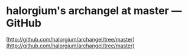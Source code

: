 <!--
id: 32123722
link: http://tumblr.atmos.org/post/32123722/halorgiums-archangel-at-master-github
slug: halorgiums-archangel-at-master-github
date: Fri Apr 18 2008 01:27:48 GMT-0700 (PDT)
publish: 2008-04-018
tags: 
title: halorgium's archangel at master — GitHub
-->


halorgium's archangel at master — GitHub
========================================

[http://github.com/halorgium/archangel/tree/master](http://github.com/halorgium/archangel/tree/master)

